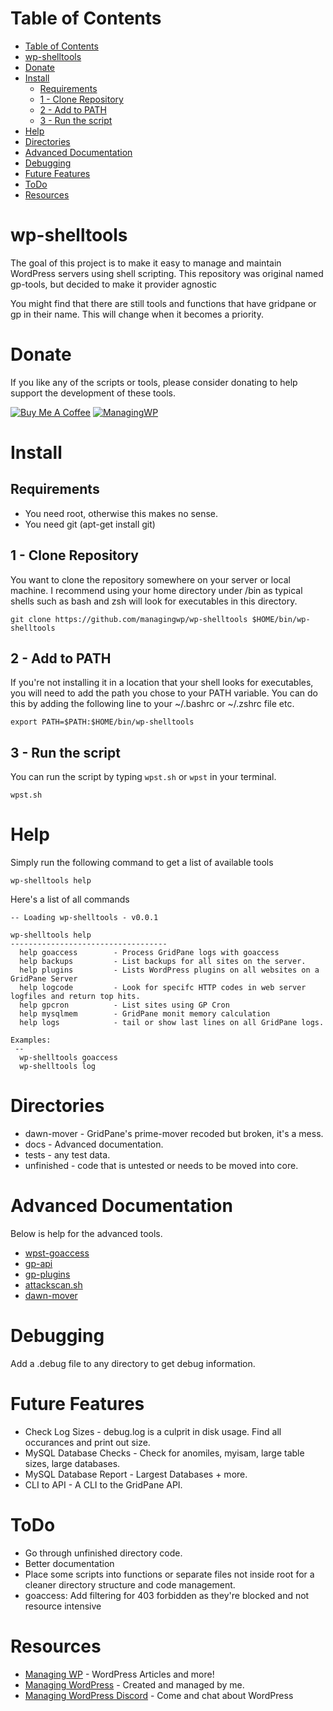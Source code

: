 <!--ts-->
Table of Contents
=================

- [Table of Contents](#table-of-contents)
- [wp-shelltools](#wp-shelltools)
- [Donate](#donate)
- [Install](#install)
  - [Requirements](#requirements)
  - [1 - Clone Repository](#1---clone-repository)
  - [2 - Add to PATH](#2---add-to-path)
  - [3 - Run the script](#3---run-the-script)
- [Help](#help)
- [Directories](#directories)
- [Advanced Documentation](#advanced-documentation)
- [Debugging](#debugging)
- [Future Features](#future-features)
- [ToDo](#todo)
- [Resources](#resources)
<!--te--> 

# wp-shelltools
The goal of this project is to make it easy to manage and maintain WordPress servers using shell scripting. This repository was original named gp-tools, but decided to make it provider agnostic

You might find that there are still tools and functions that have gridpane or gp in their name. This will change when it becomes a priority.

# Donate
If you like any of the scripts or tools, please consider donating to help support the development of these tools.

[![Buy Me A Coffee](https://www.buymeacoffee.com/assets/img/custom_images/orange_img.png)](https://ko-fi.com/jordantrask)
[![ManagingWP](https://i.imgur.com/x5SjITX.png)](https://managingwp.io/sponsor)

# Install
## Requirements
* You need root, otherwise this makes no sense.
* You need git (apt-get install git)

## 1 - Clone Repository
You want to clone the repository somewhere on your server or local machine. I recommend using your home directory under /bin as typical shells such as bash and zsh will look for executables in this directory.
```
git clone https://github.com/managingwp/wp-shelltools $HOME/bin/wp-shelltools
```
## 2 - Add to PATH
If you're not installing it in a location that your shell looks for executables, you will need to add the path you chose to your PATH variable. You can do this by adding the following line to your ~/.bashrc or ~/.zshrc file etc.
```
export PATH=$PATH:$HOME/bin/wp-shelltools
```

## 3 - Run the script
You can run the script by typing `wpst.sh` or `wpst` in your terminal.
```
wpst.sh
```

# Help
Simply run the following command to get a list of available tools
```
wp-shelltools help
```
Here's a list of all commands
```
-- Loading wp-shelltools - v0.0.1

wp-shelltools help
-----------------------------------
  help goaccess        - Process GridPane logs with goaccess
  help backups         - List backups for all sites on the server.
  help plugins         - Lists WordPress plugins on all websites on a GridPane Server
  help logcode         - Look for specifc HTTP codes in web server logfiles and return top hits.
  help gpcron          - List sites using GP Cron
  help mysqlmem        - GridPane monit memory calculation
  help logs            - tail or show last lines on all GridPane logs.

Examples:
 --
  wp-shelltools goaccess
  wp-shelltools log
```

# Directories
* dawn-mover - GridPane's prime-mover recoded but broken, it's a mess.
* docs - Advanced documentation.
* tests - any test data.
* unfinished - code that is untested or needs to be moved into core.

# Advanced Documentation
Below is help for the advanced tools.
* [wpst-goaccess](docs/wpst-goaccess.md)
* [gp-api](docs/gp-api.md)
* [gp-plugins](docs/gp-plugins.md)
* [attackscan.sh](docs/attackscan.md)
* [dawn-mover](dawn-mover/README.md)

# Debugging
Add a .debug file to any directory to get debug information.

# Future Features
* Check Log Sizes - debug.log is a culprit in disk usage. Find all occurances and print out size.
* MySQL Database Checks - Check for anomiles, myisam, large table sizes, large databases. 
* MySQL Database Report - Largest Databases + more.
* CLI to API - A CLI to the GridPane API.

# ToDo
* Go through unfinished directory code.
* Better documentation
* Place some scripts into functions or separate files not inside root for a cleaner directory structure and code management.
* goaccess: Add filtering for 403 forbidden as they're blocked and not resource intensive


# Resources
* [Managing WP](https://mangingwp.io) - WordPress Articles and more!
* [Managing WordPress](https://www.facebook.com/groups/managingwordpress) - Created and managed by me.
* [Managing WordPress Discord](https://discord.gg/QCsHM234zh) - Come and chat about WordPress